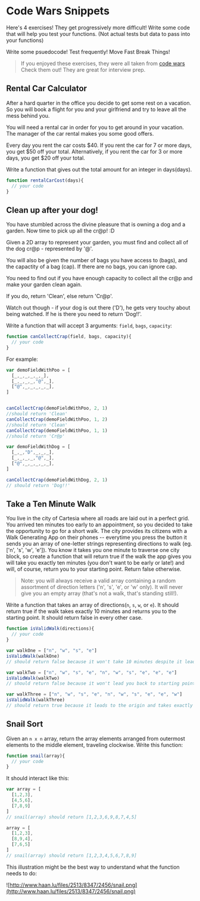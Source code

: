# Code Wars Snippets

Here's 4 exercises! They get progressively more difficult! Write some code that will help you test your functions. (Not actual tests but data to pass into your functions)

Write some psuedocode!
Test frequently!
Move Fast Break Things!

> If you enjoyed these exercises, they were all taken from [code wars](https://www.codewars.com/) Check them out! They are great for interview prep.

## Rental Car Calculator

After a hard quarter in the office you decide to get some rest on a vacation. So you will book a flight for you and your girlfriend and try to leave all the mess behind you.

You will need a rental car in order for you to get around in your vacation. The manager of the car rental makes you some good offers.

Every day you rent the car costs $40. If you rent the car for 7 or more days, you get $50 off your total. Alternatively, if you rent the car for 3 or more days, you get $20 off your total.

Write a function that gives out the total amount for an integer in days(days).

```js
function rentalCarCost(days){
  // your code
}
```

## Clean up after your dog!

You have stumbled across the divine pleasure that is owning a dog and a garden. Now time to pick up all the cr@p! :D

Given a 2D array to represent your garden, you must find and collect all of the dog cr@p - represented by '@'.

You will also be given the number of bags you have access to (bags), and the capactity of a bag (cap). If there are no bags, you can ignore cap.

You need to find out if you have enough capacity to collect all the cr@p and make your garden clean again.

If you do, return 'Clean', else return 'Cr@p'.

Watch out though - if your dog is out there ('D'), he gets very touchy about being watched. If he is there you need to return 'Dog!!'.

Write a function that will accept 3 arguments: `field`, `bags`, `capacity`:

```js
function canCollectCrap(field, bags, capacity){
  // your code
}
```

For example:

```js
var demoFieldWithPoo = [
  [_,_,_,_,_,_],
  [_,_,_,_,"@",_],
  ["@",_,_,_,_,_],
]


canCollectCrap(demoFieldWithPoo, 2, 1)
//should return 'Clean'
canCollectCrap(demoFieldWithPoo, 1, 2)
//should return 'Clean'
canCollectCrap(demoFieldWithPoo, 1, 1)
//should return 'Cr@p'

var demoFieldWithDog = [
  [_,_,"D",_,_,_],
  [_,_,_,_,"@",_],
  ["@",_,_,_,_,_],
]

canCollectCrap(demoFieldWithDog, 2, 1)
// should return 'Dog!!'
```

## Take a Ten Minute Walk

You live in the city of Cartesia where all roads are laid out in a perfect grid. You arrived ten minutes too early to an appointment, so you decided to take the opportunity to go for a short walk. The city provides its citizens with a Walk Generating App on their phones -- everytime you press the button it sends you an array of one-letter strings representing directions to walk (eg. ['n', 's', 'w', 'e']). You know it takes you one minute to traverse one city block, so create a function that will return true if the walk the app gives you will take you exactly ten minutes (you don't want to be early or late!) and will, of course, return you to your starting point. Return false otherwise.

> Note: you will always receive a valid array containing a random assortment of direction letters ('n', 's', 'e', or 'w' only). It will never give you an empty array (that's not a walk, that's standing still!).

Write a function that takes an array of directions(`n`, `s`, `w`, or `e`). It should return true if the walk takes exactly 10 minutes and returns you to the starting point. It should return false in every other case.

```js
function isValidWalk(directions){
  // your code
}

var walkOne = ["n", "w", "s", "e"]
isValidWalk(walkOne)
// should return false because it won't take 10 minutes despite it leading you back to starting point

var walkTwo = ["n", "w", "s", "e", "n", "w", "s", "e", "e", "e"]
isValidWalk(walkTwo)
// should return false because it won't lead you back to starting point despite it lasting 10 minutes

var walkThree = ["n", "w", "s", "e", "n", "w", "s", "e", "e", "w"]
isValidWalk(walkThree)
// should return true because it leads to the origin and takes exactly 10 minutes
```

## Snail Sort

Given an `n x n` array, return the array elements arranged from outermost elements to the middle element, traveling clockwise. Write this function:

```js
function snail(array){
  // your code
}
```

It should interact like this:

```js
var array = [
  [1,2,3],
  [4,5,6],
  [7,8,9]
]
// snail(array) should return [1,2,3,6,9,8,7,4,5]

array = [
  [1,2,3],
  [8,9,4],
  [7,6,5]
]
// snail(array) should return [1,2,3,4,5,6,7,8,9]
```

This illustration might be the best way to understand what the function needs to do:

![http://www.haan.lu/files/2513/8347/2456/snail.png](http://www.haan.lu/files/2513/8347/2456/snail.png)
